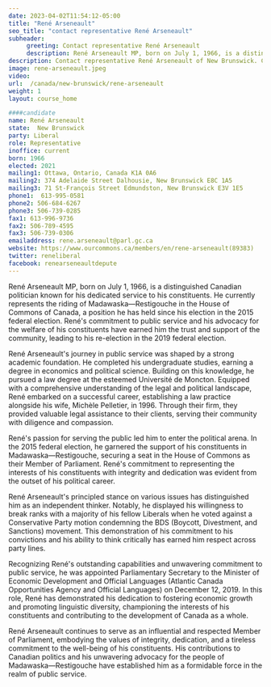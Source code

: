 ```yaml
---
date: 2023-04-02T11:54:12-05:00
title: "René Arseneault"
seo_title: "contact representative René Arseneault"
subheader:
     greeting: Contact representative René Arseneault
     description: René Arseneault MP, born on July 1, 1966, is a distinguished Canadian politician known for his dedicated service to his constituents. He currently represents the riding of Madawaska—Restigouche in the House of Commons of Canada, a position he has held since his election in the 2015 federal election. René's commitment to public service and his advocacy for the welfare of his constituents have earned him the trust and support of the community, leading to his re-election in the 2019 federal election.
description: Contact representative René Arseneault of New Brunswick. Contact information for René Arseneault includes email address, phone number, and mailing address.
image: rene-arseneault.jpeg
video:
url:  /canada/new-brunswick/rene-arseneault
weight: 1
layout: course_home

####candidate
name: René Arseneault
state:	New Brunswick
party: Liberal
role: Representative
inoffice: current
born: 1966
elected: 2021
mailing1: Ottawa, Ontario, Canada K1A 0A6
mailing2: 374 Adelaide Street Dalhousie, New Brunswick E8C 1A5
mailing3: 71 St-François Street Edmundston, New Brunswick E3V 1E5
phone1:  613-995-0581
phone2: 506-684-6267
phone3: 506-739-0285
fax1: 613-996-9736
fax2: 506-789-4595
fax3: 506-739-0306
emailaddress: rene.arseneault@parl.gc.ca
website: https://www.ourcommons.ca/members/en/rene-arseneault(89383)
twitter: reneliberal
facebook: renearseneaultdepute
---
```


René Arseneault MP, born on July 1, 1966, is a distinguished Canadian politician known for his dedicated service to his constituents. He currently represents the riding of Madawaska—Restigouche in the House of Commons of Canada, a position he has held since his election in the 2015 federal election. René's commitment to public service and his advocacy for the welfare of his constituents have earned him the trust and support of the community, leading to his re-election in the 2019 federal election.

René Arseneault's journey in public service was shaped by a strong academic foundation. He completed his undergraduate studies, earning a degree in economics and political science. Building on this knowledge, he pursued a law degree at the esteemed Université de Moncton. Equipped with a comprehensive understanding of the legal and political landscape, René embarked on a successful career, establishing a law practice alongside his wife, Michèle Pelletier, in 1996. Through their firm, they provided valuable legal assistance to their clients, serving their community with diligence and compassion.

René's passion for serving the public led him to enter the political arena. In the 2015 federal election, he garnered the support of his constituents in Madawaska—Restigouche, securing a seat in the House of Commons as their Member of Parliament. René's commitment to representing the interests of his constituents with integrity and dedication was evident from the outset of his political career.

René Arseneault's principled stance on various issues has distinguished him as an independent thinker. Notably, he displayed his willingness to break ranks with a majority of his fellow Liberals when he voted against a Conservative Party motion condemning the BDS (Boycott, Divestment, and Sanctions) movement. This demonstration of his commitment to his convictions and his ability to think critically has earned him respect across party lines.

Recognizing René's outstanding capabilities and unwavering commitment to public service, he was appointed Parliamentary Secretary to the Minister of Economic Development and Official Languages (Atlantic Canada Opportunities Agency and Official Languages) on December 12, 2019. In this role, René has demonstrated his dedication to fostering economic growth and promoting linguistic diversity, championing the interests of his constituents and contributing to the development of Canada as a whole.

René Arseneault continues to serve as an influential and respected Member of Parliament, embodying the values of integrity, dedication, and a tireless commitment to the well-being of his constituents. His contributions to Canadian politics and his unwavering advocacy for the people of Madawaska—Restigouche have established him as a formidable force in the realm of public service.
